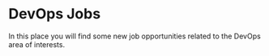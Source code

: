 DevOps Jobs
======

In this place you will find some new job opportunities related to the DevOps area of interests.

